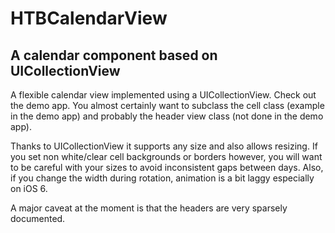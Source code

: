 # HTBCalendarView

## A calendar component based on UICollectionView

A flexible calendar view implemented using a UICollectionView.
Check out the demo app. You almost certainly want to subclass the
cell class (example in the demo app) and probably the header view
class (not done in the demo app).

Thanks to UICollectionView it supports any size and also allows resizing.
If you set non white/clear cell backgrounds or borders however, you will
want to be careful with your sizes to avoid inconsistent gaps between days.
Also, if you change the width during rotation, animation is a bit laggy
especially on iOS 6.

A major caveat at the moment is that the headers are very sparsely documented.
